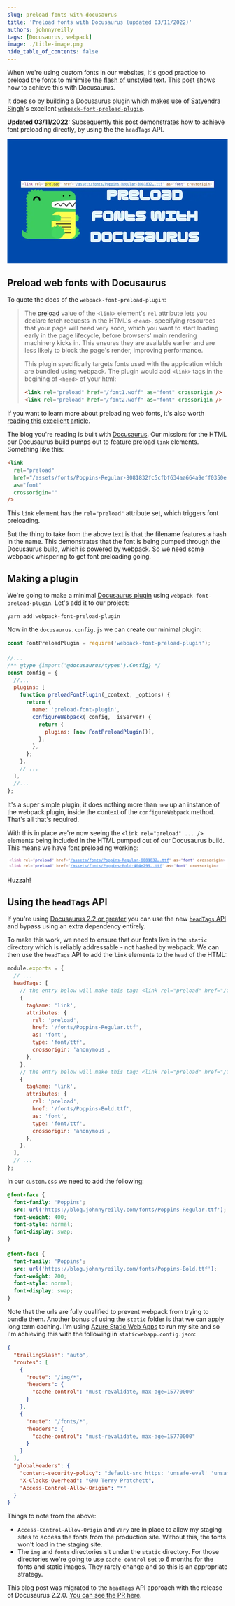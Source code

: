 ```yaml
---
slug: preload-fonts-with-docusaurus
title: 'Preload fonts with Docusaurus (updated 03/11/2022)'
authors: johnnyreilly
tags: [Docusaurus, webpack]
image: ./title-image.png
hide_table_of_contents: false
---
```


When we're using custom fonts in our websites, it's good practice to preload the fonts to minimise the [flash of unstyled text](https://css-tricks.com/fout-foit-foft/). This post shows how to achieve this with Docusaurus.

<!--truncate-->

It does so by building a Docusaurus plugin which makes use of [Satyendra Singh](https://github.com/sn-satyendra)'s excellent [`webpack-font-preload-plugin`](https://github.com/sn-satyendra/webpack-font-preload-plugin).

**Updated 03/11/2022:** Subsequently this post demonstrates how to achieve font preloading directly, by using the the `headTags` API.

![title image reading "Preload fonts with Docusaurus" in a ridiculous font with the Docusaurus logo and a screenshot of a preload link HTML element](title-image.png)

## Preload web fonts with Docusaurus

To quote the docs of the `webpack-font-preload-plugin`:

> The [preload](https://developer.mozilla.org/en-US/docs/Web/HTML/Preloading_content) value of the `<link>` element's `rel` attribute lets you declare fetch requests in the HTML's `<head>`, specifying resources that your page will need very soon, which you want to start loading early in the page lifecycle, before browsers' main rendering machinery kicks in. This ensures they are available earlier and are less likely to block the page's render, improving performance.
>
> This plugin specifically targets fonts used with the application which are bundled using webpack. The plugin would add `<link>` tags in the begining of `<head>` of your html:
>
> ```html
> <link rel="preload" href="/font1.woff" as="font" crossorigin />
> <link rel="preload" href="/font2.woff" as="font" crossorigin />
> ```

If you want to learn more about preloading web fonts, it's also worth [reading this excellent article](https://web.dev/codelab-preload-web-fonts/).

The blog you're reading is built with [Docusaurus](https://docusaurus.io/). Our mission: for the HTML our Docusaurus build pumps out to feature preload `link` elements. Something like this:

```html
<link
  rel="preload"
  href="/assets/fonts/Poppins-Regular-8081832fc5cfbf634aa664a9eff0350e.ttf"
  as="font"
  crossorigin=""
/>
```

This `link` element has the `rel="preload"` attribute set, which triggers font preloading.

But the thing to take from the above text is that the filename features a hash in the name. This demonstrates that the font is being pumped through the Docusaurus build, which is powered by webpack. So we need some webpack whispering to get font preloading going.

## Making a plugin

We're going to make a minimal [Docusaurus plugin](https://docusaurus.io/docs/using-plugins#creating-plugins) using `webpack-font-preload-plugin`. Let's add it to our project:

```shell
yarn add webpack-font-preload-plugin
```

Now in the `docusaurus.config.js` we can create our minimal plugin:

```js
const FontPreloadPlugin = require('webpack-font-preload-plugin');

//...
/** @type {import('@docusaurus/types').Config} */
const config = {
  //...
  plugins: [
    function preloadFontPlugin(_context, _options) {
      return {
        name: 'preload-font-plugin',
        configureWebpack(_config, _isServer) {
          return {
            plugins: [new FontPreloadPlugin()],
          };
        },
      };
    },
    // ...
  ],
  //...
};
```

It's a super simple plugin, it does nothing more than `new` up an instance of the webpack plugin, inside the context of the `configureWebpack` method. That's all that's required.

With this in place we're now seeing the `<link rel="preload" ... />` elements being included in the HTML pumped out of our Docusaurus build. This means we have font preloading working:

![screenshot of the Chrome devtools featuring link rel="preload" elements](screenshot-preload-devtools.png)

Huzzah!

## Using the `headTags` API

If you're using [Docusaurus 2.2 or greater](https://docusaurus.io/blog/releases/2.2#config-headtags) you can use the new [`headTags` API](https://docusaurus.io/docs/api/docusaurus-config#headTags) and bypass using an extra dependency entirely.

To make this work, we need to ensure that our fonts live in the `static` directory which is reliably addressable - not hashed by webpack. We can then use the `headTags` API to add the `link` elements to the `head` of the HTML:

```js
module.exports = {
  // ...
  headTags: [
    // the entry below will make this tag: <link rel="preload" href="/fonts/Poppins-Regular.ttf" as="font" type="font/ttf" crossorigin="anonymous">
    {
      tagName: 'link',
      attributes: {
        rel: 'preload',
        href: '/fonts/Poppins-Regular.ttf',
        as: 'font',
        type: 'font/ttf',
        crossorigin: 'anonymous',
      },
    },
    // the entry below will make this tag: <link rel="preload" href="/fonts/Poppins-Bold.ttf" as="font" type="font/ttf" crossorigin="anonymous">
    {
      tagName: 'link',
      attributes: {
        rel: 'preload',
        href: '/fonts/Poppins-Bold.ttf',
        as: 'font',
        type: 'font/ttf',
        crossorigin: 'anonymous',
      },
    },
  ],
  // ...
};
```

In our `custom.css` we need to add the following:

```css
@font-face {
  font-family: 'Poppins';
  src: url('https://blog.johnnyreilly.com/fonts/Poppins-Regular.ttf');
  font-weight: 400;
  font-style: normal;
  font-display: swap;
}

@font-face {
  font-family: 'Poppins';
  src: url('https://blog.johnnyreilly.com/fonts/Poppins-Bold.ttf');
  font-weight: 700;
  font-style: normal;
  font-display: swap;
}
```

Note that the urls are fully qualified to prevent webpack from trying to bundle them. Another bonus of using the `static` folder is that we can apply long term caching. I'm using [Azure Static Web Apps](https://azure.microsoft.com/en-us/products/app-service/static/) to run my site and so I'm achieving this with the following in `staticwebapp.config.json`:

```json
{
  "trailingSlash": "auto",
  "routes": [
    {
      "route": "/img/*",
      "headers": {
        "cache-control": "must-revalidate, max-age=15770000"
      }
    },
    {
      "route": "/fonts/*",
      "headers": {
        "cache-control": "must-revalidate, max-age=15770000"
      }
    }
  ],
  "globalHeaders": {
    "content-security-policy": "default-src https: 'unsafe-eval' 'unsafe-inline'; object-src 'none'; script-src 'self' https://www.googleanalytics.com https://www.google-analytics.com https://www.googleoptimize.com https://www.googletagmanager.com 'unsafe-inline'; img-src 'self' data: https: https://blog.johnnyreilly.com https://thankful-sky-0bfc7e803-320.westeurope.1.azurestaticapps.net https://www.google-analytics.com https://www.googletagmanager.com",
    "X-Clacks-Overhead": "GNU Terry Pratchett",
    "Access-Control-Allow-Origin": "*"
  }
}
```

Things to note from the above:

- `Access-Control-Allow-Origin` and `Vary` are in place to allow my staging sites to access the fonts from the production site. Without this, the fonts won't load in the staging site.
- The `img` and `fonts` directories sit under the `static` directory. For those directories we're going to use `cache-control` set to 6 months for the fonts and static images. They rarely change and so this is an appropriate strategy.

This blog post was migrated to the `headTags` API approach with the release of Docusaurus 2.2.0. [You can see the PR here](https://github.com/johnnyreilly/blog.johnnyreilly.com/pull/321).
